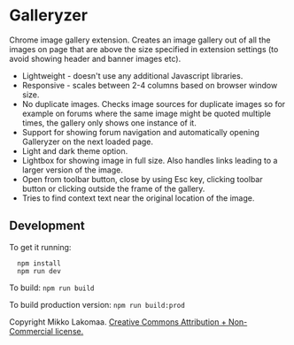 # Galleryzer
Chrome image gallery extension. Creates an image gallery out of all the images on page that are above the size specified in extension settings (to avoid showing header and banner images etc).

* Lightweight - doesn't use any additional Javascript libraries.
* Responsive - scales between 2-4 columns based on browser window size.
* No duplicate images. Checks image sources for duplicate images so for example on forums where the same image might be quoted multiple times, the gallery only shows one instance of it.
* Support for showing forum navigation and automatically opening Galleryzer on the next loaded page.
* Light and dark theme option.
* Lightbox for showing image in full size. Also handles links leading to a larger version of the image.
* Open from toolbar button, close by using Esc key, clicking toolbar button or clicking outside the frame of the gallery.
* Tries to find context text near the original location of the image.

## Development

To get it running:
```
  npm install
  npm run dev
```

To build: `npm run build`

To build production version: `npm run build:prod`

Copyright Mikko Lakomaa. [Creative Commons Attribution + Non-Commercial license.](http://creativecommons.org/licenses/by-nc/4.0/)